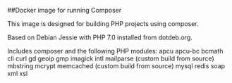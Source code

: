 ##Docker image for running Composer

This image is designed for building PHP projects using composer.

Based on Debian Jessie with PHP 7.0 installed from dotdeb.org.

Includes composer and the following PHP modules:
apcu
apcu-bc
bcmath
cli
curl
gd
geoip
gmp
imagick
intl
mailparse (custom build from source)
mbstring
mcrypt
memcached (custom build from source)
mysql
redis
soap
xml
xsl
